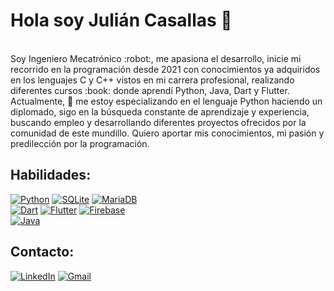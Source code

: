 # Hola soy Julián Casallas 👋
</br>
Soy Ingeniero Mecatrónico :robot:, me apasiona el desarrollo, inicie mi recorrido en la programación desde 2021 con conocimientos ya adquiridos en los lenguajes C y C++ vistos en mi carrera profesional, realizando diferentes cursos :book: donde aprendí Python, Java, Dart y Flutter. Actualmente, 🌱 me estoy especializando en el lenguaje Python haciendo un diplomado, sigo en la búsqueda constante de aprendizaje y experiencia, buscando empleo y desarrollando diferentes proyectos ofrecidos por la comunidad de este mundillo. Quiero aportar mis conocimientos, mi pasión y predilección por la programación.

## Habilidades:
[![Python](https://img.shields.io/badge/-Python-FFF700)]()
[![SQLite](https://img.shields.io/badge/-SQLite-FBFBFD)]()
[![MariaDB](https://img.shields.io/badge/-MariaDB-2DE500)]()
</br>
[![Dart](https://img.shields.io/badge/-Dart-151515)]()
[![Flutter](https://img.shields.io/badge/-Flutter-217FFE)]()
[![Firebase](https://img.shields.io/badge/-Firebase-C96B00)]()
</br>
[![Java](https://img.shields.io/badge/-Java-BC0000)]()

## Contacto:

[![LinkedIn](https://img.shields.io/badge/-Linkedin-0041CB)](https://www.linkedin.com/in/julian-david-casallas-bernal-83b44217a/)
[![Gmail](https://img.shields.io/badge/-Gmail-red)](julian.casallasb@gmail.com)
